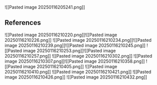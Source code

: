 ![[Pasted image 20250116205241.png]]






## References
![[Pasted image 20250116210220.png]]![[Pasted image 20250116210226.png]]
![[Pasted image 20250116210234.png]]![[Pasted image 20250116210239.png]]![[Pasted image 20250116210245.png]]
![[Pasted image 20250116210253.png]]![[Pasted image 20250116210257.png]]
![[Pasted image 20250116210302.png]]
![[Pasted image 20250116210307.png]]![[Pasted image 20250116210358.png]]
![[Pasted image 20250116210405.png]]
![[Pasted image 20250116210410.png]]
![[Pasted image 20250116210421.png]]
![[Pasted image 20250116210426.png]]
![[Pasted image 20250116210432.png]]
